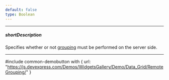 ```yaml
---
default: false
type: Boolean
---
```

---
##### shortDescription
Specifies whether or not [grouping](/concepts/05%20Widgets/DataGrid/45%20Grouping '/Documentation/Guide/Widgets/DataGrid/Grouping/') must be performed on the server side.

---
#include common-demobutton with {
    url: "https://js.devexpress.com/Demos/WidgetsGallery/Demo/Data_Grid/RemoteGrouping/"
}